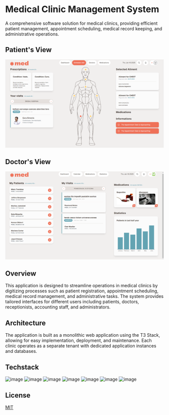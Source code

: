 # Medical Clinic Management System
A comprehensive software solution for medical clinics, providing efficient patient management, appointment scheduling, medical record keeping, and administrative operations.
## Patient's View
![image](patient_dashboard.png)
## Doctor's View
![image](doctor_dashboard.png)
## Overview
This application is designed to streamline operations in medical clinics by digitizing processes such as patient registration, appointment scheduling, medical record management, and administrative tasks. The system provides tailored interfaces for different users including patients, doctors, receptionists, accounting staff, and administrators.
## Architecture
The application is built as a monolithic web application using the T3 Stack, allowing for easy implementation, deployment, and maintenance. Each clinic operates as a separate tenant with dedicated application instances and databases.
## Techstack
![image](https://img.shields.io/badge/Node%20js-339933?style=for-the-badge&logo=nodedotjs&logoColor=white)
![image](https://img.shields.io/badge/TypeScript-007ACC?style=for-the-badge&logo=typescript&logoColor=white)
![image](https://img.shields.io/badge/next%20js-000000?style=for-the-badge&logo=nextdotjs&logoColor=white)
![image](https://img.shields.io/badge/React-20232A?style=for-the-badge&logo=react&logoColor=61DAFB)
![image](https://img.shields.io/badge/Prisma-3982CE?style=for-the-badge&logo=Prisma&logoColor=white)
![image](https://img.shields.io/badge/PostgreSQL-316192?style=for-the-badge&logo=postgresql&logoColor=white)
![image](https://img.shields.io/badge/Tailwind_CSS-38B2AC?style=for-the-badge&logo=tailwind-css&logoColor=white)
## License
[MIT](https://choosealicense.com/licenses/mit/)
